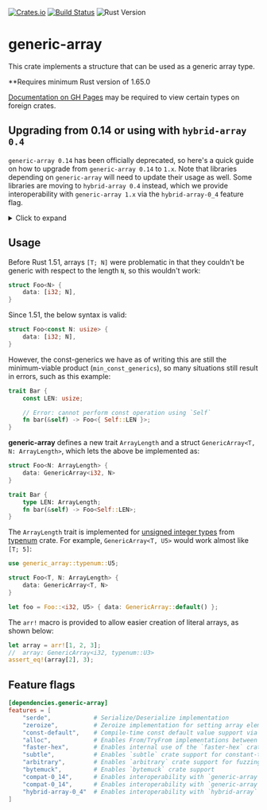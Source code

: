 [![Crates.io](https://img.shields.io/crates/v/generic-array.svg)](https://crates.io/crates/generic-array)
[![Build Status](https://github.com/fizyk20/generic-array/actions/workflows/CI.yml/badge.svg)](https://github.com/fizyk20/generic-array/actions/workflows/CI.yml)
![Rust Version](https://img.shields.io/badge/rustc-1.65+-blue.svg)

# generic-array

This crate implements a structure that can be used as a generic array type.

**Requires minimum Rust version of 1.65.0

[Documentation on GH Pages](https://fizyk20.github.io/generic-array/generic_array/) may be required to view certain types on foreign crates.

## Upgrading from 0.14 or using with `hybrid-array 0.4`

`generic-array 0.14` has been officially deprecated, so here's a quick guide on how to upgrade from `generic-array 0.14` to `1.x`. Note that libraries depending on `generic-array` will need to update their usage as well. Some libraries are moving to `hybrid-array 0.4` instead, which we provide interoperability with `generic-array 1.x` via the `hybrid-array-0_4` feature flag.

<details>
<summary>Click to expand</summary>

To upgrade to `1.x`, change your `Cargo.toml` to use the new version:

```toml
[dependencies]
generic-array = "1"
```

then in your code, go through and remove the `<T>` from `ArrayLength<T>` bounds, as the type parameter has been removed. It's now just `ArrayLength`.

If you _need_ to interoperate with `generic-array 0.14`, enable the `compat-0_14` feature flag:

```toml
[dependencies]
generic-array = { version = "1", features = ["compat-0_14"] }
```

then use the `to_0_14`/`from_0_14`/`as_0_14`/`as_0_14_mut` methods on `GenericArray` to convert between versions, or use the `From`/`AsRef`/`AsMut` implementations.

The `arr!` macro has changed to no longer require a type parameter, so change:

```rust
let array = arr![i32; 1, 2, 3];
// to
let array = arr![1, 2, 3];
```

For interoperability with `hybrid-array 0.4`, enable the `hybrid-array-0_4` feature flag:

```toml
[dependencies]
generic-array = { version = "1", features = ["hybrid-array-0_4"] }
```

then use the `to_ha0_4`/`from_ha0_4`/`as_ha0_4`/`as_ha0_4_mut` methods on `GenericArray` to convert between versions, or use the `From`/`AsRef`/`AsMut` implementations.

We also implement the `AssocArraySize` and `AsArrayRef`/`AsArrayMut` traits from `hybrid-array` for `GenericArray`.

</details>

## Usage

Before Rust 1.51, arrays `[T; N]` were problematic in that they couldn't be generic with respect to the length `N`, so this wouldn't work:

```rust
struct Foo<N> {
    data: [i32; N],
}
```

Since 1.51, the below syntax is valid:

```rust
struct Foo<const N: usize> {
    data: [i32; N],
}
```

However, the const-generics we have as of writing this are still the minimum-viable product (`min_const_generics`), so many situations still result in errors, such as this example:

```rust
trait Bar {
    const LEN: usize;

    // Error: cannot perform const operation using `Self`
    fn bar(&self) -> Foo<{ Self::LEN }>;
}
```

**generic-array** defines a new trait `ArrayLength` and a struct `GenericArray<T, N: ArrayLength>`, which lets the above be implemented as:

```rust
struct Foo<N: ArrayLength> {
    data: GenericArray<i32, N>
}

trait Bar {
    type LEN: ArrayLength;
    fn bar(&self) -> Foo<Self::LEN>;
}
```

The `ArrayLength` trait is implemented for [unsigned integer types](http://fizyk20.github.io/generic-array/typenum/uint/index.html) from [typenum](http://fizyk20.github.io/generic-array/typenum/index.html) crate. For example, `GenericArray<T, U5>` would work almost like `[T; 5]`:

```rust
use generic_array::typenum::U5;

struct Foo<T, N: ArrayLength> {
    data: GenericArray<T, N>
}

let foo = Foo::<i32, U5> { data: GenericArray::default() };
```

The `arr!` macro is provided to allow easier creation of literal arrays, as shown below:

```rust
let array = arr![1, 2, 3];
//  array: GenericArray<i32, typenum::U3>
assert_eq!(array[2], 3);
```

## Feature flags

```toml
[dependencies.generic-array]
features = [
    "serde",            # Serialize/Deserialize implementation
    "zeroize",          # Zeroize implementation for setting array elements to zero
    "const-default",    # Compile-time const default value support via trait
    "alloc",            # Enables From/TryFrom implementations between GenericArray and Vec<T>/Box<[T]>
    "faster-hex",       # Enables internal use of the `faster-hex` crate for faster hex encoding via SIMD
    "subtle",           # Enables `subtle` crate support for constant-time equality checks and conditional selection
    "arbitrary",        # Enables `arbitrary` crate support for fuzzing
    "bytemuck",         # Enables `bytemuck` crate support
    "compat-0_14",      # Enables interoperability with `generic-array` 0.14
    "compat-0_14",      # Enables interoperability with `generic-array` 0.14
    "hybrid-array-0_4"  # Enables interoperability with `hybrid-array` 0.4
]
```